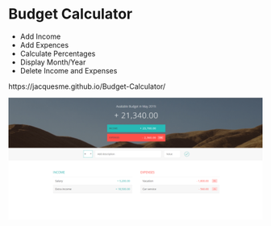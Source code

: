<h1>Budget Calculator</h1>
<ul>
    <li>Add Income</li>
    <li>Add Expences</li>
    <li>Calculate Percentages</li>
    <li>Display Month/Year</li>
    <li>Delete Income and Expenses</li>
</ul>
<p>https://jacquesme.github.io/Budget-Calculator/</p>
<img src = "images/image.png">
